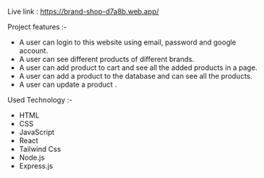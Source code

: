 

Live link : https://brand-shop-d7a8b.web.app/

Project features :- 

- A user can login to this website using email, password and google account.
- A user can see different products of different brands.
- A user can add product to cart and see all the added products in a page.
- A user can add a product to the database and can see all the products.
- A user can update a product .
  

Used Technology :- 

- HTML
- CSS
- JavaScript
- React
- Tailwind Css
- Node.js
- Express.js


